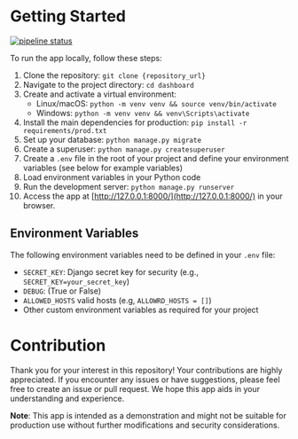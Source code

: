 # Getting Started

[![pipeline status](https://gitlab.crja72.ru/django/2024/spring/course/students/197286-macalistervadim-course-1112/badges/main/pipeline.svg)](https://gitlab.crja72.ru/django/2024/spring/course/students/197286-macalistervadim-course-1112/commits/main)

To run the app locally, follow these steps:

1. Clone the repository: `git clone {repository_url}`
2. Navigate to the project directory: `cd dashboard`
3. Create and activate a virtual environment:
   - Linux/macOS: `python -m venv venv && source venv/bin/activate`
   - Windows: `python -m venv venv && venv\Scripts\activate`
4. Install the main dependencies for production: `pip install -r requirements/prod.txt`
5. Set up your database: `python manage.py migrate`
6. Create a superuser: `python manage.py createsuperuser`
7. Create a `.env` file in the root of your project and define your environment variables (see below for example variables)
8. Load environment variables in your Python code
9. Run the development server: `python manage.py runserver`
10. Access the app at [http://127.0.0.1:8000/](http://127.0.0.1:8000/) in your browser.

## Environment Variables

The following environment variables need to be defined in your `.env` file:

- `SECRET_KEY`: Django secret key for security (e.g., `SECRET_KEY=your_secret_key`)
- `DEBUG`: (True or False)
- `ALLOWED_HOSTS` valid hosts (e.g, `ALLOWRD_HOSTS = []`)
- Other custom environment variables as required for your project

# Contribution

Thank you for your interest in this repository! Your contributions are highly appreciated. If you encounter any issues or have suggestions, please feel free to create an issue or pull request. We hope this app aids in your understanding and experience.

**Note**: This app is intended as a demonstration and might not be suitable for production use without further modifications and security considerations.